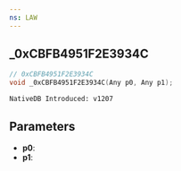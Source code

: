 ```yaml
---
ns: LAW
---
```

## _0xCBFB4951F2E3934C

```c
// 0xCBFB4951F2E3934C
void _0xCBFB4951F2E3934C(Any p0, Any p1);
```

```
NativeDB Introduced: v1207
```

## Parameters
* **p0**:
* **p1**:
